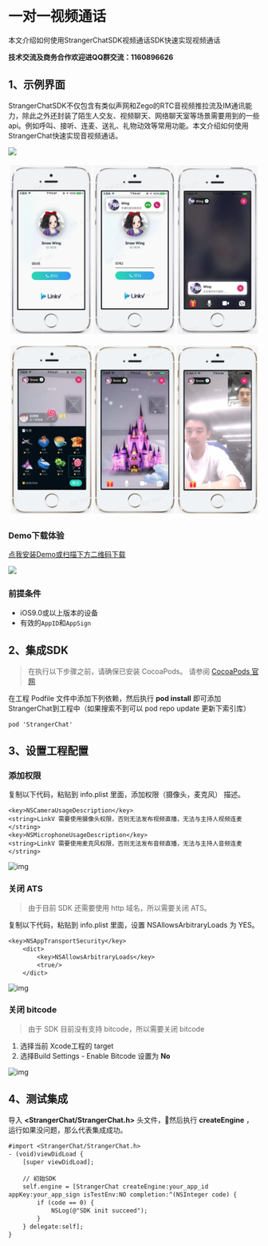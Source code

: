 # 一对一视频通话

本文介绍如何使用StrangerChatSDK视频通话SDK快速实现视频通话

**技术交流及商务合作欢迎进QQ群交流：1160896626**

## 1、示例界面

StrangerChatSDK不仅包含有类似声网和Zego的RTC音视频推拉流及IM通讯能力，除此之外还封装了陌生人交友、视频聊天、网络聊天室等场景需要用到的一些api。例如呼叫、接听、连麦、送礼、礼物动效等常用功能。本文介绍如何使用StrangerChat快速实现音视频通话。

![](https://github.com/linkv-io/StrangerChat/blob/master/Snapshot/StrangerChat.gif?raw=true)

![](https://raw.githubusercontent.com/linkv-io/StrangerChat/master/Snapshot/call.png)

![](https://raw.githubusercontent.com/linkv-io/StrangerChat/master/Snapshot/room.png)

### Demo下载体验

[点我安装Demo或扫描下方二维码下载](https://www.pgyer.com/DWu7)

![](https://www.pgyer.com/app/qrcode/DWu7)

### 前提条件

* iOS9.0或以上版本的设备
* 有效的`AppID`和`AppSign`

## 2、集成SDK

> 在执行以下步骤之前，请确保已安装 CocoaPods。 请参阅 [CocoaPods 官网](https://cocoapods.org/)

在工程 Podfile 文件中添加下列依赖，然后执行 **pod install** 即可添加StrangerChat到工程中（如果搜索不到可以 pod repo update 更新下索引库）

```
pod 'StrangerChat'
```

## 3、设置工程配置

### 添加权限

复制以下代码，粘贴到 info.plist 里面，添加权限（摄像头，麦克风） 描述。

```
<key>NSCameraUsageDescription</key>
<string>LinkV 需要使用摄像头权限，否则无法发布视频直播，无法与主持人视频连麦</string>
<key>NSMicrophoneUsageDescription</key>
<string>LinkV 需要使用麦克风权限，否则无法发布音频直播，无法与主持人音频连麦</string>
```

![img](https://dl.linkv.io/doc/zh/ios/rtc/images/iOS_Auth2.png)

### 关闭 ATS

> 由于目前 SDK 还需要使用 http 域名，所以需要关闭 ATS。

复制以下代码，粘贴到 info.plist 里面，设置 NSAllowsArbitraryLoads 为 YES。

```
<key>NSAppTransportSecurity</key>
    <dict>
        <key>NSAllowsArbitraryLoads</key>
        <true/>
    </dict>
```

![img](https://dl.linkv.io/doc/zh/ios/rtc/images/iOS_ATS2.png)

### 关闭 bitcode

> 由于 SDK 目前没有支持 bitcode，所以需要关闭 bitcode

1. 选择当前 Xcode工程的 target
2. 选择Build Settings - Enable Bitcode 设置为 **No**

![img](https://dl.linkv.io/doc/zh/ios/rtc/images/iOS_bitcode.png)

## 4、测试集成

导入 **<StrangerChat/StrangerChat.h>** 头文件，然后执行 **createEngine** ，运行如果没问题，那么代表集成成功。

```
#import <StrangerChat/StrangerChat.h>
- (void)viewDidLoad {
    [super viewDidLoad];

    // 初始SDK
    self.engine = [StrangerChat createEngine:your_app_id appKey:your_app_sign isTestEnv:NO completion:^(NSInteger code) {
        if (code == 0) {
            NSLog(@"SDK init succeed");
        }
    } delegate:self];
}
```

